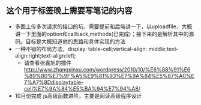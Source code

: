 ## 这个用于标签晚上需要写笔记的内容
- 多图上传多次请求的接口的坑，需要提前和后端讲一下，以uploadfile，大概讲一下里面的option和callback,methods(已完成)；接下来的是解析其中的源码。目标是大概知道他的思路和具体实现的方法  
- 一种不错的布局方法，display: table-cell;vertical-align: middle;text-align:right;text-align:left;  
	- 请查看张鑫旭的插件 http://www.zhangxinxu.com/wordpress/2010/10/%E6%88%91%E6%89%80%E7%9F%A5%E9%81%93%E7%9A%84%E5%87%A0%E7%A7%8Ddisplaytable-cell%E7%9A%84%E5%BA%94%E7%94%A8/
- 10月份完成 js高级函数进阶。主要是阅读高级程序设计
